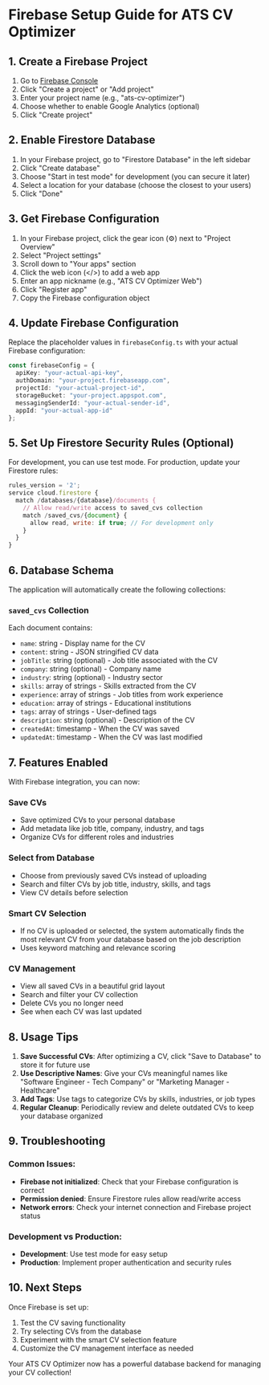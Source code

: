 # Firebase Setup Guide for ATS CV Optimizer

## 1. Create a Firebase Project

1. Go to [Firebase Console](https://console.firebase.google.com/)
2. Click "Create a project" or "Add project"
3. Enter your project name (e.g., "ats-cv-optimizer")
4. Choose whether to enable Google Analytics (optional)
5. Click "Create project"

## 2. Enable Firestore Database

1. In your Firebase project, go to "Firestore Database" in the left sidebar
2. Click "Create database"
3. Choose "Start in test mode" for development (you can secure it later)
4. Select a location for your database (choose the closest to your users)
5. Click "Done"

## 3. Get Firebase Configuration

1. In your Firebase project, click the gear icon (⚙️) next to "Project Overview"
2. Select "Project settings"
3. Scroll down to "Your apps" section
4. Click the web icon (</>) to add a web app
5. Enter an app nickname (e.g., "ATS CV Optimizer Web")
6. Click "Register app"
7. Copy the Firebase configuration object

## 4. Update Firebase Configuration

Replace the placeholder values in `firebaseConfig.ts` with your actual Firebase configuration:

```typescript
const firebaseConfig = {
  apiKey: "your-actual-api-key",
  authDomain: "your-project.firebaseapp.com",
  projectId: "your-actual-project-id",
  storageBucket: "your-project.appspot.com",
  messagingSenderId: "your-actual-sender-id",
  appId: "your-actual-app-id"
};
```

## 5. Set Up Firestore Security Rules (Optional)

For development, you can use test mode. For production, update your Firestore rules:

```javascript
rules_version = '2';
service cloud.firestore {
  match /databases/{database}/documents {
    // Allow read/write access to saved_cvs collection
    match /saved_cvs/{document} {
      allow read, write: if true; // For development only
    }
  }
}
```

## 6. Database Schema

The application will automatically create the following collections:

### `saved_cvs` Collection
Each document contains:
- `name`: string - Display name for the CV
- `content`: string - JSON stringified CV data
- `jobTitle`: string (optional) - Job title associated with the CV
- `company`: string (optional) - Company name
- `industry`: string (optional) - Industry sector
- `skills`: array of strings - Skills extracted from the CV
- `experience`: array of strings - Job titles from work experience
- `education`: array of strings - Educational institutions
- `tags`: array of strings - User-defined tags
- `description`: string (optional) - Description of the CV
- `createdAt`: timestamp - When the CV was saved
- `updatedAt`: timestamp - When the CV was last modified

## 7. Features Enabled

With Firebase integration, you can now:

### Save CVs
- Save optimized CVs to your personal database
- Add metadata like job title, company, industry, and tags
- Organize CVs for different roles and industries

### Select from Database
- Choose from previously saved CVs instead of uploading
- Search and filter CVs by job title, industry, skills, and tags
- View CV details before selection

### Smart CV Selection
- If no CV is uploaded or selected, the system automatically finds the most relevant CV from your database based on the job description
- Uses keyword matching and relevance scoring

### CV Management
- View all saved CVs in a beautiful grid layout
- Search and filter your CV collection
- Delete CVs you no longer need
- See when each CV was last updated

## 8. Usage Tips

1. **Save Successful CVs**: After optimizing a CV, click "Save to Database" to store it for future use
2. **Use Descriptive Names**: Give your CVs meaningful names like "Software Engineer - Tech Company" or "Marketing Manager - Healthcare"
3. **Add Tags**: Use tags to categorize CVs by skills, industries, or job types
4. **Regular Cleanup**: Periodically review and delete outdated CVs to keep your database organized

## 9. Troubleshooting

### Common Issues:
- **Firebase not initialized**: Check that your Firebase configuration is correct
- **Permission denied**: Ensure Firestore rules allow read/write access
- **Network errors**: Check your internet connection and Firebase project status

### Development vs Production:
- **Development**: Use test mode for easy setup
- **Production**: Implement proper authentication and security rules

## 10. Next Steps

Once Firebase is set up:
1. Test the CV saving functionality
2. Try selecting CVs from the database
3. Experiment with the smart CV selection feature
4. Customize the CV management interface as needed

Your ATS CV Optimizer now has a powerful database backend for managing your CV collection!
